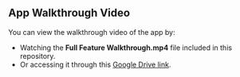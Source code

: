 ## App Walkthrough Video

You can view the walkthrough video of the app by:
- Watching the **Full Feature Walkthrough.mp4** file included in this repository.
- Or accessing it through this [Google Drive link](https://drive.google.com/file/d/1vsJ4z_o3zUQxRtfc0VUKElwB4p-sKkyN/view?usp=sharing).
